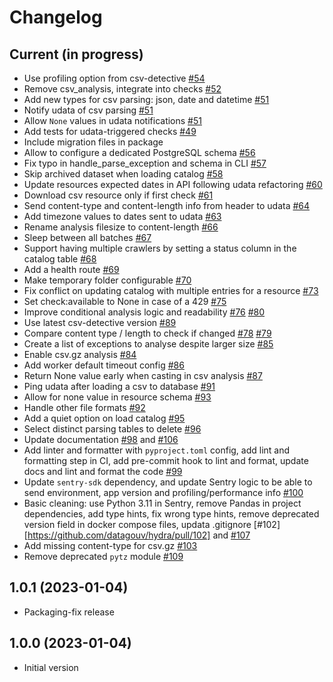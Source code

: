 # Changelog

## Current (in progress)

- Use profiling option from csv-detective [#54](https://github.com/etalab/udata-hydra/pull/54)
- Remove csv_analysis, integrate into checks [#52](https://github.com/etalab/udata-hydra/pull/52)
- Add new types for csv parsing: json, date and datetime [#51](https://github.com/etalab/udata-hydra/pull/51)
- Notify udata of csv parsing [#51](https://github.com/etalab/udata-hydra/pull/51)
- Allow `None` values in udata notifications [#51](https://github.com/etalab/udata-hydra/pull/51)
- Add tests for udata-triggered checks [#49](https://github.com/etalab/udata-hydra/pull/49)
- Include migration files in package
- Allow to configure a dedicated PostgreSQL schema [#56](https://github.com/etalab/udata-hydra/pull/56)
- Fix typo in handle_parse_exception and schema in CLI [#57](https://github.com/etalab/udata-hydra/pull/57)
- Skip archived dataset when loading catalog [#58](https://github.com/etalab/udata-hydra/pull/58)
- Update resources expected dates in API following udata refactoring [#60](https://github.com/etalab/udata-hydra/pull/60)
- Download csv resource only if first check [#61](https://github.com/etalab/udata-hydra/pull/61)
- Send content-type and content-length info from header to udata [#64](https://github.com/etalab/udata-hydra/pull/64)
- Add timezone values to dates sent to udata [#63](https://github.com/etalab/udata-hydra/pull/63)
- Rename analysis filesize to content-length [#66](https://github.com/etalab/udata-hydra/pull/66)
- Sleep between all batches [#67](https://github.com/etalab/udata-hydra/pull/67)
- Support having multiple crawlers by setting a status column in the catalog table [#68](https://github.com/etalab/udata-hydra/pull/68)
- Add a health route [#69](https://github.com/etalab/udata-hydra/pull/69)
- Make temporary folder configurable [#70](https://github.com/etalab/udata-hydra/pull/70)
- Fix conflict on updating catalog with multiple entries for a resource [#73](https://github.com/etalab/udata-hydra/pull/73)
- Set check:available to None in case of a 429 [#75](https://github.com/etalab/udata-hydra/pull/75)
- Improve conditional analysis logic and readability [#76](https://github.com/etalab/udata-hydra/pull/76) [#80](https://github.com/etalab/udata-hydra/pull/80)
- Use latest csv-detective version [#89](https://github.com/etalab/udata-hydra/pull/89)
- Compare content type / length to check if changed [#78](https://github.com/etalab/udata-hydra/pull/78) [#79](https://github.com/etalab/udata-hydra/pull/79)
- Create a list of exceptions to analyse despite larger size [#85](https://github.com/etalab/udata-hydra/pull/85)
- Enable csv.gz analysis [#84](https://github.com/etalab/udata-hydra/pull/84)
- Add worker default timeout config [#86](https://github.com/etalab/udata-hydra/pull/86)
- Return None value early when casting in csv analysis [#87](https://github.com/etalab/udata-hydra/pull/87)
- Ping udata after loading a csv to database [#91](https://github.com/etalab/udata-hydra/pull/91)
- Allow for none value in resource schema [#93](https://github.com/etalab/udata-hydra/pull/93)
- Handle other file formats [#92](https://github.com/etalab/udata-hydra/pull/92)
- Add a quiet option on load catalog [#95](https://github.com/datagouv/hydra/pull/95)
- Select distinct parsing tables to delete [#96](https://github.com/datagouv/hydra/pull/96)
- Update documentation [#98](https://github.com/datagouv/hydra/pull/98) and [#106](https://github.com/datagouv/hydra/pull/106)
- Add linter and formatter with `pyproject.toml` config, add lint and formatting step in CI, add pre-commit hook to lint and format, update docs and lint and format the code [#99](https://github.com/datagouv/hydra/pull/99)
- Update `sentry-sdk` dependency, and update Sentry logic to be able to send environment, app version and profiling/performance info [#100](https://github.com/datagouv/hydra/pull/100)
- Basic cleaning: use Python 3.11 in Sentry, remove Pandas in project dependencies, add type hints, fix wrong type hints, remove deprecated version field in docker compose files, updata .gitignore [#102] [https://github.com/datagouv/hydra/pull/102] and [#107](https://github.com/datagouv/hydra/pull/107)
- Add missing content-type for csv.gz [#103](https://github.com/datagouv/hydra/pull/103)
- Remove deprecated `pytz` module [#109](https://github.com/datagouv/hydra/pull/109)

## 1.0.1 (2023-01-04)

- Packaging-fix release

## 1.0.0 (2023-01-04)

- Initial version
